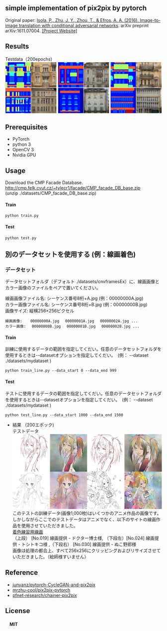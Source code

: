 ## simple implementation of pix2pix by pytorch

Original paper: [Isola, P., Zhu, J. Y., Zhou, T., & Efros, A. A. (2016). Image-to-image translation with conditional adversarial networks](https://arxiv.org/pdf/1611.07004v1.pdf). arXiv preprint arXiv:1611.07004.   [[Project Website]](https://phillipi.github.io/pix2pix/)


## Results  
Testdata（200epochs)
![代替テキスト](./fig/facadetestresult.jpg)



## Prerequisites
* PyTorch
* python 3
* OpenCV 3
* Nvidia GPU


## Usage

Download the CMP Facade Database.  
 http://cmp.felk.cvut.cz/~tylecr1/facade/CMP_facade_DB_base.zip  
(unzip ./datasets/CMP_facade_DB_base.zip)


#### Train
```
python train.py
```

#### Test
 ```
 python test.py
 ```




## 別のデータセットを使用する (例：線画着色)

### データセット  
   データセットフォルダ（デフォルト ./datasets/cnvframesEx）に、線画画像とカラー画像のファイルをペアで置いてください。


  線画画像ファイル名: シーケンス番号8桁+A.jpg  (例：00000000A.jpg)  
  カラー画像ファイル名: シーケンス番号8桁+B.jpg  (例：00000000B.jpg)  
  画像サイズ:  縦横256×256ピクセル
  ```
  線画画像:  　00000000A.jpg 　00000001A.jpg 　00000002A.jpg ...  
カラー画像: 　00000000B.jpg 　00000001B.jpg 　00000002B.jpg ...
  ```  

#### Train
訓練に使用するデータの範囲を指定してくだい。任意のデータセットフォルダを使用するときは--datasetオプションを指定してくだい。　(例： --dataset ./datasets/mydataset )
```
python train_line.py --data_start 0 --data_end 999
```
#### Test
テストに使用するデータの範囲を指定してくだい。任意のデータセットフォルダを使用するときは--datasetオプションを指定してくだい。　(例： --dataset ./datasets/mydataset )
```
python test_line.py --data_start 1000 --data_end 1500
```
* 結果 （200エポック)  
テストデータ
   ![代替テキスト](./fig/colorize.jpg)
   このテストの訓練データ(画像1,000枚)はいくつかのアニメ作品の画像です。しかしながらここでのテストデータはアニメでなく、以下のサイトの線画作品を使用させていただきました。  
   [着色練習用線画](http://iradukai.com/nurie2.htm)  
   （上段） [No.019] 線画提供 - ドクター博士様,	（下段左）[No.024] 線画提供 - トシトキコ様 ,（下段右）	[No.030] 線画提供 - ぬこ野郎様  
   画像は処理の都合上、すべて256x256にクリッピングおよびリサイズさせていただきました。（絵師様すいません）

## Reference
* [junyanz/pytorch-CycleGAN-and-pix2pix](https://github.com/junyanz/pytorch-CycleGAN-and-pix2pix)
* [mrzhu-cool/pix2pix-pytorch](https://github.com/mrzhu-cool/pix2pix-pytorch)  
* [pfnet-research/chainer-pix2pix](https://github.com/pfnet-research/chainer-pix2pix)

## License
#### 　MIT

<!--
## ブログ
* http://eiji-kb.hatenablog.com/entry/2017/
-->
